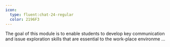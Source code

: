 ```yaml
---
icon:
  type: fluent:chat-24-regular
  color: 2196F3
---
```


The goal of this module is to enable students to develop key communication and issue exploration skills that are essential to the work-place environme ... 
